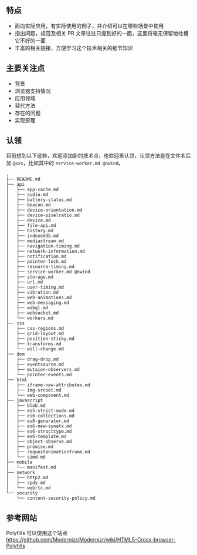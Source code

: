 

## 特点

* 面向实际应用，有实际使用的例子，并介绍可以在哪些场景中使用
* 指出问题，规范及相关 PR 文章往往只提到好的一面，这里将毫无保留地吐槽它不好的一面
* 丰富的相关链接，方便学习这个技术相关的细节知识

## 主要关注点

* 背景
* 浏览器支持情况
* 应用领域
* 替代方法
* 存在的问题
* 实现原理

## 认领

目前想到以下这些，欢迎添加新的技术点，也欢迎来认领，认领方法是在文件名后加 `@xxx`，比如其中的 `service-worker.md @nwind`。

```
.
├── README.md
├── api
│   ├── app-cache.md
│   ├── audio.md
│   ├── battery-status.md
│   ├── beacon.md
│   ├── device-orientation.md
│   ├── device-pixelratio.md
│   ├── device.md
│   ├── file-api.md
│   ├── history.md
│   ├── indexeddb.md
│   ├── mediastream.md
│   ├── navigation-timing.md
│   ├── network-information.md
│   ├── notification.md
│   ├── pointer-lock.md
│   ├── resource-timing.md
│   ├── service-worker.md @nwind
│   ├── storage.md
│   ├── url.md
│   ├── user-timing.md
│   ├── vibration.md
│   ├── web-animations.md
│   ├── web-messaging.md
│   ├── webgl.md
│   ├── websocket.md
│   └── workers.md
├── css
│   ├── css-regions.md
│   ├── grid-layout.md
│   ├── position-sticky.md
│   ├── transforms.md
│   └── will-change.md
├── dom
│   ├── drag-drop.md
│   ├── eventsource.md
│   ├── mutaion-observers.md
│   └── pointer-events.md
├── html
│   ├── iframe-new-attributes.md
│   ├── img-srcset.md
│   └── web-component.md
├── javascript
│   ├── blob.md
│   ├── es5-strict-mode.md
│   ├── es6-collections.md
│   ├── es6-generator.md
│   ├── es6-new-synatx.md
│   ├── es6-structtype.md
│   ├── es6-template.md
│   ├── object-observe.md
│   ├── promise.md
│   ├── requestanimationframe.md
│   └── simd.md
├── mobile
│   └── manifest.md
├── network
│   ├── http2.md
│   ├── spdy.md
│   └── webrtc.md
└── security
    └── content-security-policy.md
```

## 参考网站


Polyfills 可以使用这个站点
https://github.com/Modernizr/Modernizr/wiki/HTML5-Cross-browser-Polyfills

